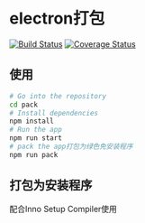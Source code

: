 # electron打包

[![Build Status](https://travis-ci.org/wulv/del-expired-file.png)](https://travis-ci.org/wulv/del-expired-file)
[![Coverage Status](https://img.shields.io/coveralls/wulv/del-expired-file/master.svg?style=flat)](https://coveralls.io/github/wulv/del-expired-file?branch=master)

## 使用

``` bash
# Go into the repository
cd pack
# Install dependencies
npm install
# Run the app
npm run start
# pack the app打包为绿色免安装程序
npm run pack
```

## 打包为安装程序

配合Inno Setup Compiler使用
